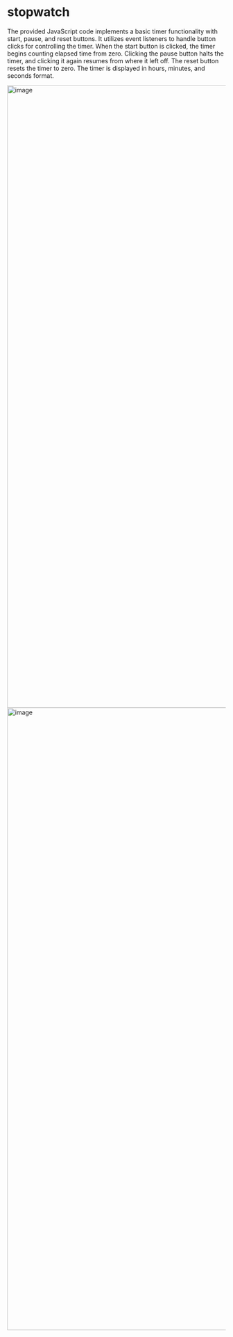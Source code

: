 # stopwatch
The provided JavaScript code implements a basic timer functionality with start, pause, and reset buttons. It utilizes event listeners to handle button clicks for controlling the timer. When the start button is clicked, the timer begins counting elapsed time from zero. Clicking the pause button halts the timer, and clicking it again resumes from where it left off. The reset button resets the timer to zero. The timer is displayed in hours, minutes, and seconds format.

<img width="1433" alt="image" src="https://github.com/nileshrathi99/stopwatch/assets/32071800/28f46585-466a-459e-af89-b3856c06ef88">

<img width="1433" alt="image" src="https://github.com/nileshrathi99/stopwatch/assets/32071800/66dfccad-e0f5-4b59-8921-64b496e790bc">

